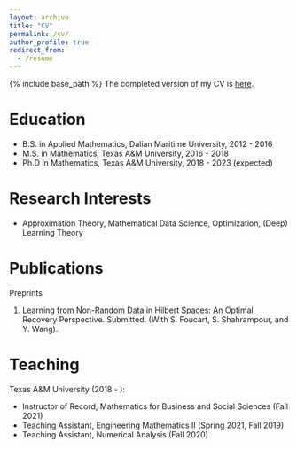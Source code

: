 ```yaml
---
layout: archive
title: "CV"
permalink: /cv/
author_profile: true
redirect_from:
  - /resume
---
```


{% include base_path %}
The completed version of my CV is [here](https://github.com/liaochunyang/liaochunyang.github.io/blob/gh-pages/cv.pdf).

Education
=====
* B.S. in Applied Mathematics, Dalian Maritime University, 2012 - 2016
* M.S. in Mathematics, Texas A&M University, 2016 - 2018
* Ph.D in Mathematics, Texas A&M University, 2018 - 2023 (expected)

Research Interests
=====
* Approximation Theory, Mathematical Data Science, Optimization, (Deep) Learning Theory

Publications
=====
Preprints
1. Learning from Non-Random Data in Hilbert Spaces: An Optimal Recovery Perspective. Submitted.
(With S. Foucart, S. Shahrampour, and Y. Wang).
  
Teaching
======
Texas A&M University (2018 - ):
* Instructor of Record, Mathematics for Business and Social Sciences (Fall 2021)
* Teaching Assistant, Engineering Mathematics II (Spring 2021, Fall 2019)
* Teaching Assistant, Numerical Analysis (Fall 2020)

